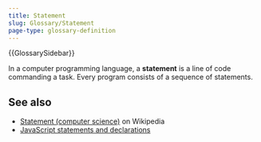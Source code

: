 ```yaml
---
title: Statement
slug: Glossary/Statement
page-type: glossary-definition
---
```


{{GlossarySidebar}}

In a computer programming language, a **statement** is a line of code commanding a task. Every program consists of a sequence of statements.

## See also

- [Statement (computer science)](<https://en.wikipedia.org/wiki/Statement_(computer_science)>) on Wikipedia
- [JavaScript statements and declarations](/en-US/docs/Web/JavaScript/Reference/Statements)
